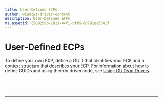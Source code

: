 ```yaml
---
title: User-Defined ECPs
author: windows-driver-content
description: User-Defined ECPs
ms.assetid: 8589259b-2b21-44f1-bf69-c6792ee5541f
---
```


# User-Defined ECPs


To define your own ECP, define a GUID that identifies your ECP and a context structure that describes your ECP. For information about how to define GUIDs and using them in driver code, see [Using GUIDs in Drivers](https://msdn.microsoft.com/library/windows/hardware/ff565392).

 

 


--------------------


